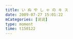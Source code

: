 ```yaml
---
title: い ぬ や し ゃ の キ ス
date: 2009-07-27 15:01:22
mCategories: [说说]
type: moment
time: t150122
---
```


